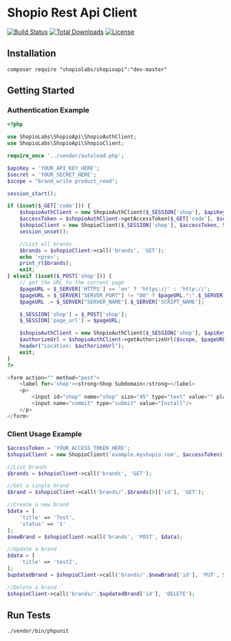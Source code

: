 # Shopio Rest Api Client

[![Build Status](https://travis-ci.org/ShopioLabs/shopioapi.svg?branch=master)](https://travis-ci.org/ShopioLabs/shopioapi)
[![Total Downloads](https://poser.pugx.org/shopiolabs/shopioapi/downloads)](https://packagist.org/packages/shopiolabs/shopioapi)
[![License](https://poser.pugx.org/shopiolabs/shopioapi/license)](https://packagist.org/packages/shopiolabs/shopioapi)

## Installation
```
composer require "shopiolabs/shopioapi":"dev-master"
```

## Getting Started

### Authentication Example
```php
<?php

use ShopioLabs\ShopioApi\ShopioAuthClient;
use ShopioLabs\ShopioApi\ShopioClient;

require_once '../vendor/autoload.php';

$apiKey = 'YOUR_API_KEY_HERE';
$secret = 'YOUR_SECRET_HERE';
$scope = "brand_write product_read";

session_start();

if (isset($_GET['code'])) {
    $shopioAuthClient = new ShopioAuthClient($_SESSION['shop'], $apiKey, $secret, ShopioClient::PROTOCOL_HTTP);
    $accessToken = $shopioAuthClient->getAccessToken($_GET['code'], $scope, $_SESSION['page_url']);
    $shopioClient = new ShopioClient($_SESSION['shop'], $accessToken, ShopioClient::PROTOCOL_HTTP);
    session_unset();

    //List all brands
    $brands = $shopioClient->call('brands', 'GET');
    echo '<pre>';
    print_r($brands);
    exit;
} elseif (isset($_POST['shop'])) {
    // get the URL to the current page
    $pageURL = $_SERVER['HTTPS'] == 'on' ? 'https://' : 'http://';
    $pageURL = $_SERVER["SERVER_PORT"] != "80" ? $pageURL.":".$_SERVER["SERVER_PORT"] : $pageURL;
    $pageURL .= $_SERVER["SERVER_NAME"].$_SERVER['SCRIPT_NAME'];

    $_SESSION['shop'] = $_POST['shop'];
    $_SESSION['page_url'] = $pageURL;

    $shopioAuthClient = new ShopioAuthClient($_SESSION['shop'], $apiKey, $secret, ShopioClient::PROTOCOL_HTTP);
    $authorizeUrl = $shopioAuthClient->getAuthorizeUrl($scope, $pageURL);
    header("Location: $authorizeUrl");
    exit;
}
?>

<form action="" method="post">
    <label for='shop'><strong>Shop Subdomain</strong></label>
    <p>
        <input id="shop" name="shop" size="45" type="text" value="" placeholder="example.myshopio.com"/>
        <input name="commit" type="submit" value="Install"/>
    </p>
</form>
```

### Client Usage Example
```php
$accessToken = 'YOUR_ACCESS_TOKEN_HERE';
$shopioClient = new ShopioClient('example.myshopio.com', $accessToken);

//List brands
$brands = $shopioClient->call('brands', 'GET');

//Get a single brand
$brand = $shopioClient->call('brands/'.$brands[0]['id'], 'GET');

//Create a new brand
$data = [
    'title' => 'Test',
    'status' => '1'
];
$newBrand = $shopioClient->call('brands', 'POST', $data);

//Update a brand
$data = [
    'title' => 'test2',
];
$updatedBrand = $shopioClient->call('brands/'.$newBrand['id'], 'PUT', $data);

//Delete a brand
$shopioClient->call('brands/'.$updatedBrand['id'], 'DELETE');
````

## Run Tests

```
./vendor/bin/phpunit
```
